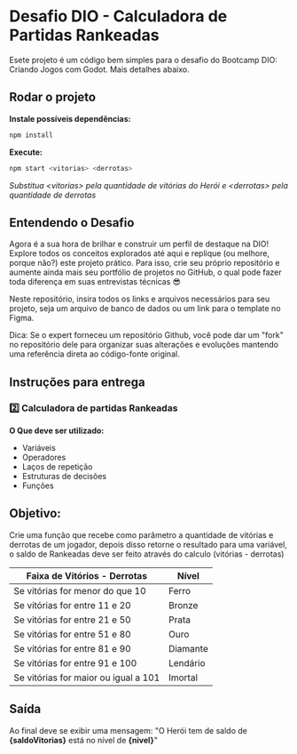 # Desafio DIO - Calculadora de Partidas Rankeadas
Esete projeto é um código bem simples para o desafio do Bootcamp DIO: Criando Jogos com Godot. Mais detalhes abaixo.

## Rodar o projeto
**Instale possíveis dependências:**
```bash
npm install
```

**Execute:**
```bash
npm start <vitorias> <derrotas>
```

_Substitua \<vitorias\> pela quantidade de vitórias do Herói e \<derrotas\> pela quantidade de derrotas_

## Entendendo o Desafio
 
Agora é a sua hora de brilhar e construir um perfil de destaque na DIO! Explore todos os conceitos explorados até aqui e replique (ou melhore, porque não?) este projeto prático. Para isso, crie seu próprio repositório e aumente ainda mais seu portfólio de projetos no GitHub, o qual pode fazer toda diferença em suas entrevistas técnicas 😎
 
Neste repositório, insira todos os links e arquivos necessários para seu projeto, seja um arquivo de banco de dados ou um link para o template no Figma.
 
Dica: Se o expert forneceu um repositório Github, você pode dar um "fork" no repositório dele para organizar suas alterações e evoluções mantendo uma referência direta ao código-fonte original.
 
## Instruções para entrega

### 2️⃣ Calculadora de partidas Rankeadas
**O Que deve ser utilizado:**

- Variáveis
- Operadores
- Laços de repetição
- Estruturas de decisões
- Funções

## Objetivo:

Crie uma função que recebe como parâmetro a quantidade de vitórias e derrotas de um jogador,
depois disso retorne o resultado para uma variável, o saldo de Rankeadas deve ser feito através do calculo (vitórias - derrotas)

|     Faixa de Vitórios - Derrotas     |   Nível  |
|--------------------------------------|----------|
| Se vitórias for menor do que 10      | Ferro    |
| Se vitórias for entre 11 e 20        | Bronze   |
| Se vitórias for entre 21 e 50        | Prata    |
| Se vitórias for entre 51 e 80        | Ouro     |
| Se vitórias for entre 81 e 90        | Diamante |
| Se vitórias for entre 91 e 100       | Lendário |
| Se vitórias for maior ou igual a 101 | Imortal  |

## Saída

Ao final deve se exibir uma mensagem:
"O Herói tem de saldo de **{saldoVitorias}** está no nível de **{nivel}**"
